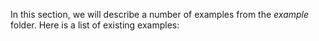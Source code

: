 
In this section, we will describe a number of examples from the
*example* folder. Here is a list of existing examples: